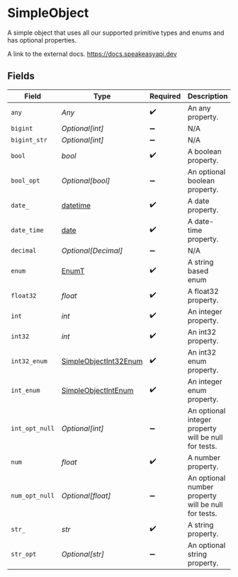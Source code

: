 # SimpleObject

A simple object that uses all our supported primitive types and enums and has optional properties.

A link to the external docs.
<https://docs.speakeasyapi.dev>


## Fields

| Field                                                                        | Type                                                                         | Required                                                                     | Description                                                                  | Example                                                                      |
| ---------------------------------------------------------------------------- | ---------------------------------------------------------------------------- | ---------------------------------------------------------------------------- | ---------------------------------------------------------------------------- | ---------------------------------------------------------------------------- |
| `any`                                                                        | *Any*                                                                        | :heavy_check_mark:                                                           | An any property.                                                             |                                                                              |
| `bigint`                                                                     | *Optional[int]*                                                              | :heavy_minus_sign:                                                           | N/A                                                                          |                                                                              |
| `bigint_str`                                                                 | *Optional[int]*                                                              | :heavy_minus_sign:                                                           | N/A                                                                          |                                                                              |
| `bool`                                                                       | *bool*                                                                       | :heavy_check_mark:                                                           | A boolean property.                                                          | true                                                                         |
| `bool_opt`                                                                   | *Optional[bool]*                                                             | :heavy_minus_sign:                                                           | An optional boolean property.                                                | true                                                                         |
| `date_`                                                                      | [datetime](https://docs.python.org/3/library/datetime.html#datetime-objects) | :heavy_check_mark:                                                           | A date property.                                                             | 2020-01-01                                                                   |
| `date_time`                                                                  | [date](https://docs.python.org/3/library/datetime.html#date-objects)         | :heavy_check_mark:                                                           | A date-time property.                                                        | 2020-01-01T00:00:00Z                                                         |
| `decimal`                                                                    | *Optional[Decimal]*                                                          | :heavy_minus_sign:                                                           | N/A                                                                          |                                                                              |
| `enum`                                                                       | [EnumT](../../models/shared/enumt.md)                                        | :heavy_check_mark:                                                           | A string based enum                                                          | two                                                                          |
| `float32`                                                                    | *float*                                                                      | :heavy_check_mark:                                                           | A float32 property.                                                          | 2.2222222                                                                    |
| `int`                                                                        | *int*                                                                        | :heavy_check_mark:                                                           | An integer property.                                                         | 999999                                                                       |
| `int32`                                                                      | *int*                                                                        | :heavy_check_mark:                                                           | An int32 property.                                                           | 1                                                                            |
| `int32_enum`                                                                 | [SimpleObjectInt32Enum](../../models/shared/simpleobjectint32enum.md)        | :heavy_check_mark:                                                           | An int32 enum property.                                                      | 69                                                                           |
| `int_enum`                                                                   | [SimpleObjectIntEnum](../../models/shared/simpleobjectintenum.md)            | :heavy_check_mark:                                                           | An integer enum property.                                                    | 3                                                                            |
| `int_opt_null`                                                               | *Optional[int]*                                                              | :heavy_minus_sign:                                                           | An optional integer property will be null for tests.                         | 999999                                                                       |
| `num`                                                                        | *float*                                                                      | :heavy_check_mark:                                                           | A number property.                                                           | 1.1                                                                          |
| `num_opt_null`                                                               | *Optional[float]*                                                            | :heavy_minus_sign:                                                           | An optional number property will be null for tests.                          | 1.1                                                                          |
| `str_`                                                                       | *str*                                                                        | :heavy_check_mark:                                                           | A string property.                                                           | example                                                                      |
| `str_opt`                                                                    | *Optional[str]*                                                              | :heavy_minus_sign:                                                           | An optional string property.                                                 | optional example                                                             |
